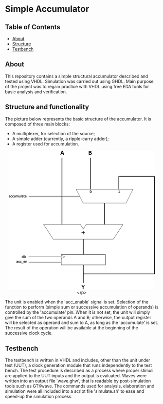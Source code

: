 # Simple Accumulator

## Table of Contents

- [About](#about)
- [Structure](#structure)
- [Testbench](#testbench)

## About <a name = "about"></a>

This repository contains a simple structural accumulator described and tested using VHDL. Simulation was carried out using GHDL. Main purpose of the project was to regain practice with VHDL using free EDA tools for basic analysis and verification.

## Structure and functionality<a name = "structure"></a>

The picture below represents the basic structure of the accumulator. It is composed of three main blocks:
- A multiplexer, for selection of the source;
- A simple adder (currently, a ripple-carry adder);
- A register used for accumulation.
  
<p align="center">
  <img src="https://github.com/rob-dbl/accumulator/blob/main/others/schematic.png" width="480">
<\p>
  
The unit is enabled when the 'acc_enable' signal is set.
Selection of the function to perform (simple sum or successive accumulation of operands) is controlled by the 'accumulate' pin. When it is not set, the unit will simply give the sum of the two operands A and B; otherwise, the output register will be selected as operand and sum to A, as long as the 'accumulate' is set. The result of the operation will be available at the beginning of the successive clock cycle.

## Testbench<a name = "testbench"></a>

The testbench is written in VHDL and includes, other than the unit under test (UUT), a clock generation module that runs independently to the test bench. The test procedure is described as a process where proper stimuli are applied to the UUT inputs and the output is evaluated.
Waves were written into an output file 'wave.ghw', that is readable by post-simulation tools such as GTKwave.
The commands used for analysis, elaboration and simulation were all included into a script file 'simulate.sh' to ease and speed-up the simulation process.
